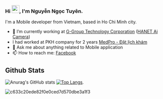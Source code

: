 
  ### Hi <img src="https://media.giphy.com/media/hvRJCLFzcasrR4ia7z/giphy.gif" width="25px">, I'm Nguyễn Ngọc Tuyên.

I'm a Mobile developer from Vietnam, based in Ho Chi Minh city.

- 🔭 I’m currently working at <a href="https://g-group.vn">G-Group Technology Corporation</a> (<a href="https://www.hanet.com">HANET Ai Camera</a>)
- I had worked at PKH company for 2 years  <a href="https://medpro.vn">MedPro - Đặt lịch khám</a>
- 💬 Ask me about anything related to Mobile application
- 📫 How to reach me: [Facebook](https://www.facebook.com/phampham2000js/)

## Github Stats
![Anurag's GitHub stats](https://github-readme-stats.vercel.app/api?username=MrTuyennn&show_icons=true&theme=radical)           [![Top Langs](https://github-readme-stats.vercel.app/api/top-langs/?username=MrTuyennn&layout=compact&theme=radical)](https://github.com/MrTuyennn). 




![c633c20ede82f0e0ced7d570dbe3a1f3](https://user-images.githubusercontent.com/70382532/138322189-2db8df52-9dcb-40a0-88a8-c365466bd33d.gif)
